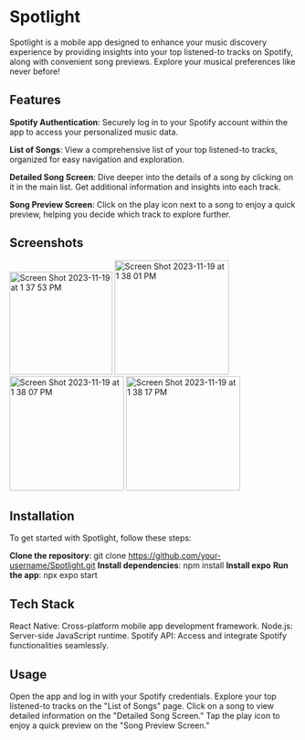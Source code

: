 # Spotlight
Spotlight is a mobile app designed to enhance your music discovery experience by providing insights into your top listened-to tracks on Spotify, along with convenient song previews. Explore your musical preferences like never before!

## Features
**Spotify Authentication**: Securely log in to your Spotify account within the app to access your personalized music data.</b>

**List of Songs**: View a comprehensive list of your top listened-to tracks, organized for easy navigation and exploration.</b>

**Detailed Song Screen**: Dive deeper into the details of a song by clicking on it in the main list. Get additional information and insights into each track.</b>

**Song Preview Screen**: Click on the play icon next to a song to enjoy a quick preview, helping you decide which track to explore further.</b>

## Screenshots</b>
<img width="180" alt="Screen Shot 2023-11-19 at 1 37 53 PM" src="https://github.com/nikitab7/spotifyclone/assets/106767139/a0f49930-6e1b-4f40-ad96-b33db40d98e0">   

<img width="200" alt="Screen Shot 2023-11-19 at 1 38 01 PM" src="https://github.com/nikitab7/spotifyclone/assets/106767139/8d4b1dd4-35e4-4308-a9dd-6727707d218f">    

<img width="200" alt="Screen Shot 2023-11-19 at 1 38 07 PM" src="https://github.com/nikitab7/spotifyclone/assets/106767139/2ed65ded-b401-40b6-82bb-b76d8f5504d3">    

<img width="200" alt="Screen Shot 2023-11-19 at 1 38 17 PM" src="https://github.com/nikitab7/spotifyclone/assets/106767139/bccc4b9c-2e57-41b4-8e49-d8c3f453e1d4">

## Installation</b>
To get started with Spotlight, follow these steps:</b>

**Clone the repository**: git clone https://github.com/your-username/Spotlight.git 
</b>
**Install dependencies**: npm install
</b>
**Install expo**
</b>
**Run the app**: npx expo start
</b>

## Tech Stack</b>
React Native: Cross-platform mobile app development framework.</b>
Node.js: Server-side JavaScript runtime.</b>
Spotify API: Access and integrate Spotify functionalities seamlessly.</b>

## Usage</b>
Open the app and log in with your Spotify credentials.</b>
Explore your top listened-to tracks on the "List of Songs" page.</b>
Click on a song to view detailed information on the "Detailed Song Screen."</b>
Tap the play icon to enjoy a quick preview on the "Song Preview Screen."</b>


